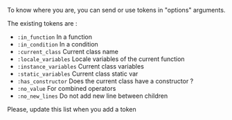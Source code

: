 To know where you are, you can send or use tokens in "options" arguments.

The existing tokens are :
- `:in_function` In a function
- `:in_condition` In a condition
- `:current_class` Current class name
- `:locale_variables` Locale variables of the current function
- `:instance_variables` Current class variables
- `:static_variables` Current class static var
- `:has_constructor` Does the current class have a constructor ?
- `:no_value` For combined operators
- `:no_new_lines` Do not add new line between children

Please, update this list when you add a token
